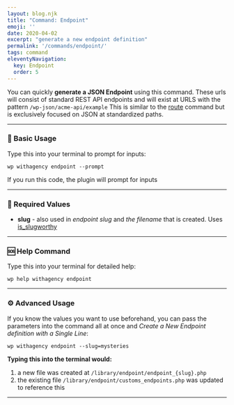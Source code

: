 ```yaml
---
layout: blog.njk
title: "Command: Endpoint"
emoji: ''
date: 2020-04-02
excerpt: "generate a new endpoint definition"
permalink: '/commands/endpoint/'
tags: command
eleventyNavigation:
  key: Endpoint
  order: 5
---
```


You can quickly **generate a JSON Endpoint** using this command. These urls will consist of standard REST API endpoints and will exist at URLS with the pattern <code class="language-bash">/wp-json/acme-api/example</code> This is similar to the [route](/commands/route/) command but is exclusively focused on JSON at standardized paths. 
***

### 🎉 Basic Usage

Type this into your terminal to prompt for inputs:
<pre><code class="language-bash">wp withagency endpoint --prompt</code></pre>

If you run this code, the plugin will prompt for inputs

***

### 📌 Required Values
- **slug** - also used in *endpoint slug* and *the filename* that is created. Uses [is_slugworthy](/reference/class/#slug)

***


### 🆘 Help Command

Type this into your terminal for detailed help:

<pre><code class="language-bash">wp help withagency endpoint</code></pre>


***

### ⚙️ Advanced Usage
If you know the values you want to use beforehand, you can pass the parameters into the command all at once and *Create a New Endpoint definition with a Single Line*:

<pre><code class="language-bash">wp withagency endpoint --slug=mysteries</code></pre>

**Typing this into the terminal would:**
1.  a new file was created at <code class="language-bash">/library/endpoint/endpoint_{slug}.php</code>
2. the existing file <code class="language-bash">/library/endpoint/customs_endpoints.php</code> was updated to reference this

***
<!-- 
### 📈 Improvements -->
